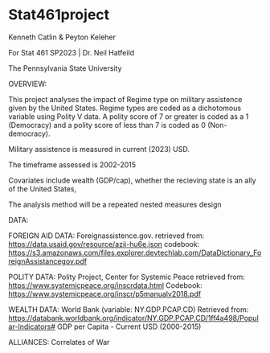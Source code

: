 # Stat461project

Kenneth Catlin & Peyton Keleher

For Stat 461 SP2023 | Dr. Neil Hatfeild

The Pennsylvania State University

OVERVIEW:

This project analyses the impact of Regime type on military assistence given by the United States.
Regime types are coded as a dichotomous variable using Polity V data.
A polity score of 7 or greater is coded as a 1 (Democracy)
and a polity score of less than 7 is coded as 0 (Non-democracy).

Military assistence is measured in current (2023) USD.

The timeframe assessed is 2002-2015

Covariates include wealth (GDP/cap), whether the recieving state is an ally of the United States, 

The analysis method will be a repeated nested measures design

DATA: 

FOREIGN AID DATA:
Foreignassistence.gov.
retrieved from: https://data.usaid.gov/resource/azij-hu6e.json
codebook: https://s3.amazonaws.com/files.explorer.devtechlab.com/DataDictionary_ForeignAssistancegov.pdf

POLITY DATA:
Polity Project, Center for Systemic Peace
retrieved from: https://www.systemicpeace.org/inscrdata.html
Codebook: https://www.systemicpeace.org/inscr/p5manualv2018.pdf

WEALTH DATA:
World Bank (variable: NY.GDP.PCAP.CD)
Retrieved from: https://databank.worldbank.org/indicator/NY.GDP.PCAP.CD/1ff4a498/Popular-Indicators#
GDP per Capita - Current USD (2000-2015)

ALLIANCES:
Correlates of War
